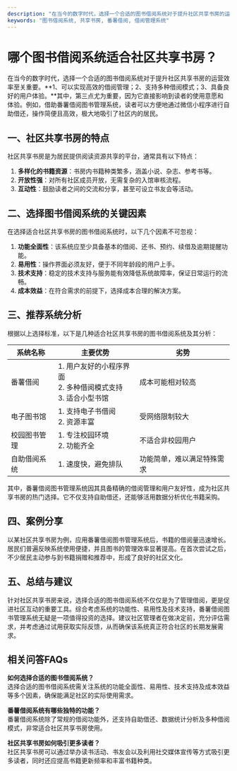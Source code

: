 ```yaml
---
description: "在当今的数字时代，选择一个合适的图书借阅系统对于提升社区共享书房的运营效率至关重要。**1、可以实现高效的借阅管理；2、支持多种借阅模式；3、具备良好的用户体验。**其中，第三点尤为重要，因为它直接影响到读者的使用意愿和体验。例如，借助番薯借阅图书管理系统，读者可以方便地通过微信小程序进行自助借还，操作简便且高效，极大地吸引了社区内的居民。"
keywords: "图书借阅系统, 共享书房, 番薯借阅, 借阅管理系统"
---
```

# 哪个图书借阅系统适合社区共享书房？

在当今的数字时代，选择一个合适的图书借阅系统对于提升社区共享书房的运营效率至关重要。**1、可以实现高效的借阅管理；2、支持多种借阅模式；3、具备良好的用户体验。**其中，第三点尤为重要，因为它直接影响到读者的使用意愿和体验。例如，借助番薯借阅图书管理系统，读者可以方便地通过微信小程序进行自助借还，操作简便且高效，极大地吸引了社区内的居民。

## 一、社区共享书房的特点

社区共享书房是为居民提供阅读资源共享的平台，通常具有以下特点：

1. **多样化的书籍资源**：书房内书籍种类繁多，涵盖小说、杂志、参考书等。
2. **开放性强**：对所有社区成员开放，无需复杂的入馆审核流程。
3. **互动性**：鼓励读者之间的交流和分享，甚至可设立书友会等活动。

## 二、选择图书借阅系统的关键因素

在选择适合社区共享书房的图书借阅系统时，以下几个因素不可忽视：

1. **功能全面性**：该系统应至少具备基本的借阅、还书、预约、续借及逾期提醒功能。
2. **易用性**：操作界面必须友好，便于不同年龄段的用户上手。
3. **技术支持**：稳定的技术支持与服务能有效降低系统故障率，保证日常运行的流畅。
4. **成本效益**：在符合需求的前提下，选择成本合理的解决方案。

## 三、推荐系统分析

根据以上选择标准，以下是几种适合社区共享书房的图书借阅系统及其分析：

| 系统名称         | 主要优势                   | 劣势                       |
|----------------|--------------------------|--------------------------|
| 番薯借阅        | 1. 用户友好的小程序界面<br>2. 多种借阅模式支持<br>3. 适合小型书馆 | 成本可能相对较高               |
| 电子图书馆      | 1. 支持电子书借阅<br>2. 资源丰富     | 受网络限制较大                 |
| 校园图书管理    | 1. 专注校园环境<br>2. 功能齐全     | 不适合非校园用户                |
| 自助借阅系统    | 1. 速度快，避免排队         | 功能简单，难以满足特殊需求        |

其中，番薯借阅图书管理系统因其具备精确的借阅管理和用户友好性，成为社区共享书房的热门选择。它不仅支持自助借还，还能够活用数据分析优化书籍采购。

## 四、案例分享

以某社区共享书房为例，应用番薯借阅图书管理系统后，书籍的借阅量迅速增长。居民们普遍反映系统使用便捷，并且图书的管理效率显著提高。在首次尝试之后，不少居民主动参与到书籍捐赠和推荐中，形成了良好的社区文化。

## 五、总结与建议

针对社区共享书房来说，选择合适的图书借阅系统不仅仅是为了管理借阅，更是促进社区互动的重要工具。综合考虑系统的功能性、易用性及技术支持，番薯借阅图书管理系统无疑是一项值得投资的选择。建议社区管理者在做决定前，充分评估需求，并考虑通过试用获取实际反馈，从而确保该系统真正符合社区的长期发展需求。

## 相关问答FAQs

**如何选择合适的图书借阅系统？**  
选择合适的图书借阅系统需关注系统的功能全面性、易用性、技术支持及成本效益等多个因素，确保能满足社区的实际使用需求。

**番薯借阅系统有哪些独特的功能？**  
番薯借阅系统除了常规的借阅功能外，还支持自助借还、数据统计分析及多种借阅模式，非常适合社区共享书房使用。

**社区共享书房如何吸引更多读者？**  
社区共享书房可以通过举办读书活动、书友会以及利用社交媒体宣传等方式吸引更多读者，同时还应提高书籍更新频率和丰富书籍种类。
